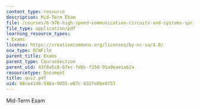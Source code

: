 ```yaml
---
content_type: resource
description: Mid-Term Exam
file: /courses/6-976-high-speed-communication-circuits-and-systems-spring-2003/98ce41d6546a9055e87cb32fe8be0753_quiz.pdf
file_type: application/pdf
learning_resource_types:
- Exams
license: https://creativecommons.org/licenses/by-nc-sa/4.0/
ocw_type: OCWFile
parent_title: Exams
parent_type: CourseSection
parent_uid: 43f8a5c8-67ec-fd0c-f350-95a9eae1a62a
resourcetype: Document
title: quiz.pdf
uid: 98ce41d6-546a-9055-e87c-b32fe8be0753
---
```

Mid-Term Exam